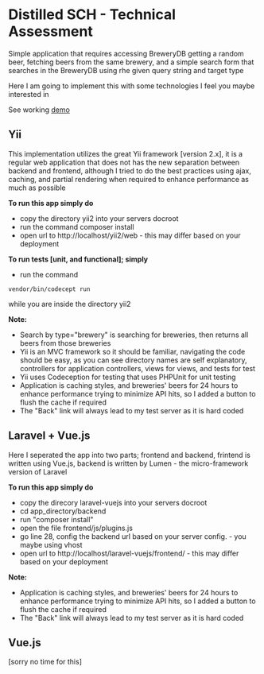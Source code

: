 # Distilled SCH - Technical Assessment
Simple application that requires accessing BreweryDB getting a random beer, fetching beers from the same brewery, and a simple search form that searches in the BreweryDB using rhe given query string and target type

Here I am going to implement this with some technologies I feel you maybe interested in

See working [demo](http://daft.nefya.com/)

## Yii
This implementation utilizes the great Yii framework [version 2.x], it is a regular web application that does not has the new separation between backend and frontend, although I tried to do the best practices using ajax, caching, and partial rendering when required to enhance performance as much as possible

**To run this app simply do**
* copy the directory yii2 into your servers docroot
* run the command composer install
* open url to http://localhost/yii2/web - this may differ based on your deployment

**To run tests [unit, and functional]; simply**
* run the command
```
vendor/bin/codecept run
```
while you are inside the directory yii2

**Note:**
* Search by type="brewery" is searching for breweries, then returns all beers from those breweries
* Yii is an MVC framework so it should be familiar, navigating the code should be easy, as you can see directory names are self explanatory, controllers for application controllers, views for views, and tests for test  
* Yii uses Codeception for testing that uses PHPUnit for unit testing
* Application is caching styles, and breweries' beers for 24 hours to enhance performance trying to minimize API hits, so I added a button to flush the cache if required
* The "Back" link will always lead to my test server as it is hard coded 

## Laravel + Vue.js
Here I seperated the app into two parts; frontend and backend, frintend is written using Vue.js, backend is written by Lumen - the micro-framework version of Laravel

**To run this app simply do**
* copy the direcory laravel-vuejs into your servers docroot
* cd app_directory/backend
* run "composer install"
* open the file frontend/js/plugins.js
* go line 28, config the backend url based on your server config. - you maybe using vhost
* open url to http://localhost/laravel-vuejs/frontend/ - this may differ based on your deployment

**Note:**
* Application is caching styles, and breweries' beers for 24 hours to enhance performance trying to minimize API hits, so I added a button to flush the cache if required
* The "Back" link will always lead to my test server as it is hard coded

## Vue.js
[sorry no time for this]